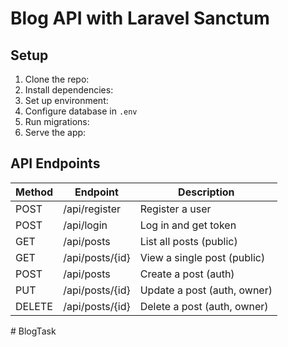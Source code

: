 # Blog API with Laravel Sanctum

## Setup
1. Clone the repo:
2. Install dependencies:
3. Set up environment:
4. Configure database in `.env`
5. Run migrations:
6. Serve the app:

## API Endpoints
| Method | Endpoint | Description |
|--------|---------|-------------|
| POST | /api/register | Register a user |
| POST | /api/login | Log in and get token |
| GET | /api/posts | List all posts (public) |
| GET | /api/posts/{id} | View a single post (public) |
| POST | /api/posts | Create a post (auth) |
| PUT | /api/posts/{id} | Update a post (auth, owner) |
| DELETE | /api/posts/{id} | Delete a post (auth, owner) |


#   B l o g T a s k  
 